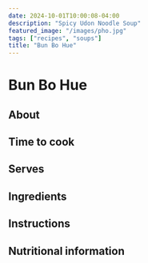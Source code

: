```yaml
---
date: 2024-10-01T10:00:08-04:00
description: "Spicy Udon Noodle Soup"
featured_image: "/images/pho.jpg"
tags: ["recipes", "soups"]
title: "Bun Bo Hue"
---
```


# Bun Bo Hue

## About

## Time to cook

## Serves

## Ingredients

## Instructions

## Nutritional information
